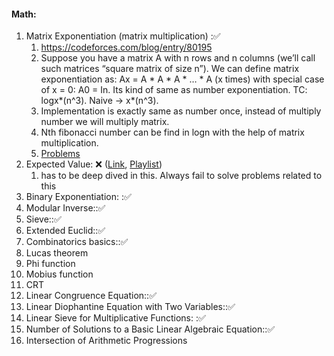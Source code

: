 
#### Math:
1. Matrix Exponentiation (matrix multiplication) :✅
   1. https://codeforces.com/blog/entry/80195
   2. Suppose you have a matrix A with n rows and n columns (we’ll call such matrices “square matrix of size n”). We can define matrix exponentiation as: Ax = A * A * A * … * A (x times) with special case of x = 0: A0 = In. Its kind of same as number exponentiation. TC: logx*(n^3). Naive -> x*(n^3).
   3. Implementation is exactly same as number once, instead of multiply number we will multiply matrix.
   4. Nth fibonacci number can be find in logn with the help of matrix multiplication.
   5. [Problems](https://codeforces.com/blog/entry/8544)
2. Expected Value: ❌ ([Link](https://dlsun.github.io/probability/counting.html), [Playlist](https://www.youtube.com/playlist?list=PLUl4u3cNGP60hI9ATjSFgLZpbNJ7myAg6)) 
   1. has to be deep dived in this. Always fail to solve problems related to this 
3. Binary Exponentiation: :✅
4. Modular Inverse::✅
5. Sieve::✅
6. Extended Euclid::✅
7. Combinatorics basics::✅
8. Lucas theorem
9. Phi function
10. Mobius function
11. CRT
12. Linear Congruence Equation::✅
13. Linear Diophantine Equation with Two Variables::✅
14. Linear Sieve for Multiplicative Functions: :✅
15. Number of Solutions to a Basic Linear Algebraic Equation::✅
16. Intersection of Arithmetic Progressions